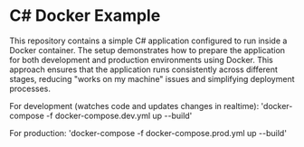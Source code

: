 # C# Docker Example

This repository contains a simple C# application configured to run inside a Docker container. The setup demonstrates how to prepare the application for both development and production environments using Docker. This approach ensures that the application runs consistently across different stages, reducing "works on my machine" issues and simplifying deployment processes.


For development (watches code and updates changes in realtime):
'docker-compose -f docker-compose.dev.yml up --build'


For production:
'docker-compose -f docker-compose.prod.yml up --build'
